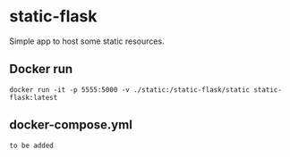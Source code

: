 # static-flask

Simple app to host some static resources.

## Docker run
```
docker run -it -p 5555:5000 -v ./static:/static-flask/static static-flask:latest
```

## docker-compose.yml

```
to be added
```